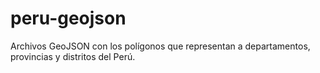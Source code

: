 # peru-geojson
Archivos GeoJSON con los polígonos que representan a departamentos, provincias y distritos del Perú.
